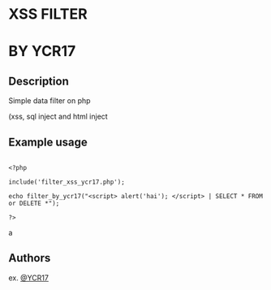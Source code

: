 # XSS FILTER

# BY YCR17

## Description

Simple data filter on php

(xss, sql inject and html inject

## Example usage

```

<?php

include('filter_xss_ycr17.php');

echo filter_by_ycr17("<script> alert('hai'); </script> | SELECT * FROM or DELETE *");

?>

```

a
## Authors


ex. [@YCR17](https://github.com/YCR17)


